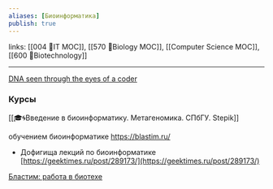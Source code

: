 ```yaml
---
aliases: [Биоинформатика]
publish: true
---
```

links: [[004 🧿IT MOC]], [[570 🌱Biology MOC]], [[Computer Science MOC]], [[600 🧬Biotechnology]]

---

[DNA seen through the eyes of a coder](https://berthub.eu/articles/posts/amazing-dna/)


### Курсы
[[🎓🌀Введение в биоинформатику. Метагеномика. СПбГУ. Stepik]]

обучением биоинформатике https://blastim.ru/  
* Дофигища лекций по биоинформатике [https://geektimes.ru/post/289173/](https://geektimes.ru/post/289173/)

[Бластим: работа в биотехе](https://blastim.ru/)